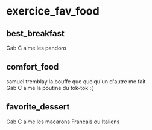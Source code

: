 # exercice_fav_food


## best_breakfast
Gab C aime les pandoro
## comfort_food
samuel tremblay la bouffe que quelqu'un d'autre me fait  
Gab C aime la poutine du tok-tok :(    
## favorite_dessert
Gab C aime les macarons Francais ou Italiens  
